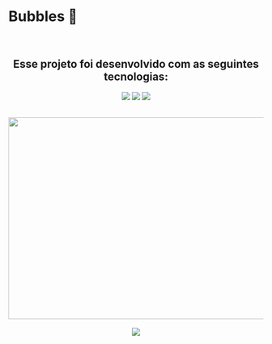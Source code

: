 # Bubbles 🫧
<div align="center"><br>
  <h2>Esse projeto foi desenvolvido com as seguintes tecnologias:</h2>
<img src="https://img.shields.io/badge/html5-%23E34F26.svg?style=for-the-badge&logo=html5&logoColor=white"/>
<img src="https://img.shields.io/badge/css3-%231572B6.svg?style=for-the-badge&logo=css3&logoColor=white"/>
<img src="https://img.shields.io/badge/javascript-%23323330.svg?style=for-the-badge&logo=javascript&logoColor=%23F7DF1E"/>
  
<br><img src="https://repository-images.githubusercontent.com/639480472/9a3bc65c-04a6-4583-9deb-ef5bf4a4da79" width="800px" height="400px"><br>
<br><img src="http://img.shields.io/static/v1?label=STATUS&message=CONCLUIDO%20COM%20SUCESSO&color=GREEN&style=for-the-badge"/><br>
  

